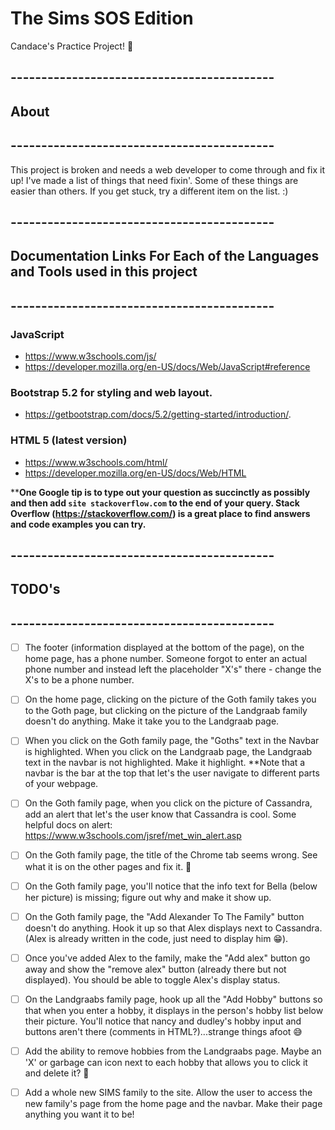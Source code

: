 # The Sims SOS Edition
Candace's Practice Project! 👏

## -------------------------------------------
## About
## -------------------------------------------
This project is broken and needs a web developer to come through and fix it up! I've made a list of things that need fixin'. Some of these things are easier than others. If you get stuck, try a different item on the list. :) 




## -------------------------------------------
## Documentation Links For Each of the Languages and Tools used in this project
## -------------------------------------------

### JavaScript
   - https://www.w3schools.com/js/
   - https://developer.mozilla.org/en-US/docs/Web/JavaScript#reference

### Bootstrap 5.2 for styling and web layout. 
   - https://getbootstrap.com/docs/5.2/getting-started/introduction/. 

### HTML 5 (latest version) 
  - https://www.w3schools.com/html/
  - https://developer.mozilla.org/en-US/docs/Web/HTML

****One Google tip is to type out your question as succinctly as possibly and then add `site stackoverflow.com` to the end of your query. Stack Overflow (https://stackoverflow.com/) is a great place to find answers and code examples you can try.**




## -------------------------------------------
## TODO's
## -------------------------------------------
- [ ] The footer (information displayed at the bottom of the page), on the home page, has a phone number. Someone forgot to enter an actual phone number and instead left the placeholder "X's" there - change the X's to be a phone number.

- [ ] On the home page, clicking on the picture of the Goth family takes you to the Goth page, but clicking on the picture of the Landgraab family doesn't do anything. Make it take you to the Landgraab page. 

- [ ] When you click on the Goth family page, the "Goths" text in the Navbar is highlighted. When you click on the Landgraab page, the Landgraab text in the navbar is not highlighted. Make it highlight. **Note that a navbar is the bar at the top that let's the user navigate to different parts of your webpage. 

- [ ] On the Goth family page, when you click on the picture of Cassandra, add an alert that let's the user know that Cassandra is cool. Some helpful docs on alert: https://www.w3schools.com/jsref/met_win_alert.asp

- [ ] On the Goth family page, the title of the Chrome tab seems wrong. See what it is on the other pages and fix it. 💩

- [ ] On the Goth family page, you'll notice that the info text for Bella (below her picture) is missing; figure out why and make it show up. 

- [ ] On the Goth family page, the "Add Alexander To The Family" button doesn't do anything. Hook it up so that Alex displays next to Cassandra. (Alex is already written in the code, just need to display him 😁).

- [ ] Once you've added Alex to the family, make the "Add alex" button go away and show the "remove alex" button (already there but not displayed). You should be able to toggle Alex's display status.

- [ ] On the Landgraabs family page, hook up all the "Add Hobby" buttons so that when you enter a hobby, it displays in the person's hobby list below their picture. You'll notice that nancy and dudley's hobby input and buttons aren't there (comments in HTML?)...strange things afoot 😅

- [ ] Add the ability to remove hobbies from the Landgraabs page. Maybe an 'X' or garbage can icon next to each hobby that allows you to click it and delete it? 🤔

- [ ] Add a whole new SIMS family to the site. Allow the user to access the new family's page from the home page and the navbar. Make their page anything you want it to be!
